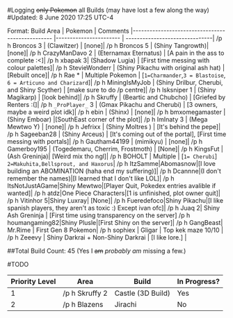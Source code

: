 #Logging ~~only Pokemon~~ all Builds (may have lost a few along the way)
#Updated: 8 June 2020 17:25 UTC-4

Format:
Build Area | Pokemon | Comments
|------------------------------------------------- |----------------------- | -------------------------------|
/p h Broncos 3 | (Clawitzer) | [none]|
/p h Broncos 5 | (Shiny Tangrowth)| [none]|
/p h CrazyManDavo 2 | (Eternamax Eternatus) | [A pain in the ass to complete :<]|
/p h xbapak 3| (Shadow Lugia) | [First time messing with colour palettes]|
/p h StevieWonderr | (Shiny Pikachu with original ash hat) | [Rebuilt once]|
/p h Rae * | Multiple Pokemon | [`1=Charmander`,`3 = Blastoise`, `6 = Articuno and Charizard`]|
/p h MiningIsMyJob | (Shiny Drilbur, Cherubi, and Shiny Scyther) | [make sure to do /p centre]|
/p h lsksniper 1 | (Shiny Magikarp) | [look behind]|
/p h Skruffy | (Beartic and Chubcho) | [Griefed by Renters :(]|
/p h `_ProPlayer_` 3 | (Gmax Pikachu and Cherubi) | [3 owners, maybe a weird plot idk]|
/p h ebin | (Shinx) | [none]|
/p h bmxomegamaster | (Shiny Emboar) |[SouthEast corner of the plot]|
/p h ImInaty 3 | (Mega Mewtwo Y) | [none]|
/p h Jefrixx | (Shiny Moltres ) | [It's behind the pepe]|
/p h Sageeban28 | (Shiny Arceus) | [It's coming out of the portal], [First time messing with portals]|
/p h Gautham44199 | (mimikyu) | [none]|
/p h Gamerboy195 | (Togedemaru, Cherrim, Frostmoth) | [None]|
/p h KingsFut | (Ash Greninja)| [Weird mix tho ngl]|
/p h BOHOLT | Multiple | [`1= Cherubi`] `2=Makuhita,Bellsprout, and Haxorus`|
/p h ItzSamme|Abomasnow|[I love building an ABOMINATION (haha end my suffering)]|
/p h Dcannne|(I don't remember the names)|[I learned that I don't like LOL]|
/p h ItsNotJustAGame|Shiny Mewtwo|[Player Quit, Pokedex entries avalible if wanted]|
/p h atdz|One Piece Characters|[1 is unfinished, plot owner quit]|
/p h Vitinhor 5|Shiny Luxray| [None]|
/p h Fueredefoco|Shiny Pikachu|[I like spanish players, they aren't as toxic :) Except ivan ofc]|
/p h Juaq 2| Shiny Ash Greninja | [First time using transparency on the server]
/p h houmangaming82|Shiny Plusle|[First Shiny on the server]|
/p h GangBeast| Mr.Rime | First Gen 8 Pokemon|
/p h sophiex | Gligar | Top kek maze 10/10 |
/p h Zeeevy | Shiny Darkrai + Non-Shiny Darkrai | [I like lore.] |

##Total Build Count: 45 (Yes I ~~am~~ *probably am* missing a few.)

#TODO

Priority Level | Area | Build | In Progress?
----------------- | ------------------ | --------------- | ---------------
1 | /p h Skruffy 2 | Castle (3D Build) | Yes
2 | /p h Blazens | Jirachi | No
